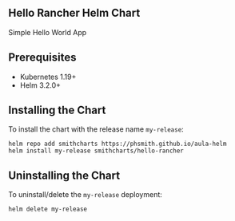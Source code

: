 <!--- app-name: WordPress -->

## Hello Rancher Helm Chart

Simple Hello World App

## Prerequisites

- Kubernetes 1.19+
- Helm 3.2.0+

## Installing the Chart

To install the chart with the release name `my-release`:

```console
helm repo add smithcharts https://phsmith.github.io/aula-helm
helm install my-release smithcharts/hello-rancher
```
## Uninstalling the Chart

To uninstall/delete the `my-release` deployment:

```console
helm delete my-release
```
